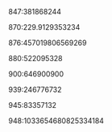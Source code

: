 847:381868244

870:229.9129353234

876:457019806569269

880:522095328

900:646900900

939:246776732

945:83357132

948:1033654680825334184
